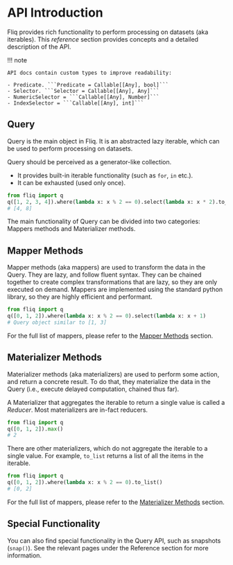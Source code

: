 # API Introduction

Fliq provides rich functionality to perform processing on datasets (aka iterables).
This *reference* section provides concepts and a detailed description of the API.

!!! note

    API docs contain custom types to improve readability:

    - Predicate. ```Predicate = Callable[[Any], bool]```
    - Selector. ```Selector = Callable[[Any], Any]```
    - NumericSelector = ```Callable[[Any], Number]```
    - IndexSelector = ```Callable[[Any], int]```


## Query
Query is the main object in Fliq. It is an abstracted lazy iterable, 
which can be used to perform processing on datasets.

Query should be perceived as a generator-like collection.

* It provides built-in iterable functionality (such as `for`, `in` etc.).
* It can be exhausted (used only once).

```python
from fliq import q
q([1, 2, 3, 4]).where(lambda x: x % 2 == 0).select(lambda x: x * 2).to_list() 
# [4, 8]  
```

The main functionality of Query can be divided into two categories: 
Mappers methods and Materializer methods.

## Mapper Methods

Mapper methods (aka mappers) are used to transform the data in the Query. They are lazy, and follow fluent syntax.
They can be chained together to create complex transformations that are lazy, 
so they are only executed on demand.
Mappers are implemented using the standard python library, 
so they are highly efficient and performant.

```python
from fliq import q
q([0, 1, 2]).where(lambda x: x % 2 == 0).select(lambda x: x + 1) 
# Query object similar to [1, 3]
```

For the full list of mappers, please refer to the [Mapper Methods](code_api/mapper_methods.md) section.

## Materializer Methods

Materializer methods (aka materializers) are used to perform some action, and return a concrete result.
To do that, they materialize the data in the Query 
(i.e., execute delayed computation, chained thus far).

A Materializer that aggregates the iterable to return a single value is called a _Reducer_.
Most materializers are in-fact reducers.

```python
from fliq import q
q([0, 1, 2]).max() 
# 2
```

There are other materializers, which do not aggregate the iterable to a single value.
For example, `to_list` returns a list of all the items in the iterable.

```python
from fliq import q
q([0, 1, 2]).where(lambda x: x % 2 == 0).to_list() 
# [0, 2]
```

For the full list of mappers, please refer to the [Materializer Methods](code_api/materializer_methods.md) section.

## Special Functionality

You can also find special functionality in the Query API, such as snapshots (`snap()`).
See the relevant pages under the Reference section for more information.